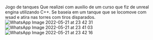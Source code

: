 Jogo de tanques Que realizei com auxilio de um curso que fiz de unreal engina utilizando C++.
Se baseia em um tanque que se locomove com wsad e atira nas torres com tiros disparados.
![WhatsApp Image 2022-05-21 at 23 42 31](https://user-images.githubusercontent.com/94979678/169677576-ec3e5b74-e746-4f65-aa67-855bb1403d77.jpeg)
![WhatsApp Image 2022-05-21 at 23 41 03](https://user-images.githubusercontent.com/94979678/169677581-d144583c-d46e-4fe9-b564-8faade4d209a.jpeg)
![WhatsApp Image 2022-05-21 at 23 42 16](https://user-images.githubusercontent.com/94979678/169677582-4c4803b1-ba9d-4c86-b712-99c9d6c3ccb9.jpeg)
